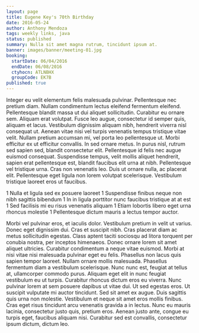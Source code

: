 ```yaml
---
layout: page
title: Eugene Key's 70th Birthday
date: 2016-05-24
author: Anthony Mendoza
tags: weekly links, java
status: published
summary: Nulla sit amet magna rutrum, tincidunt ipsum at.
banner: images/banner/meeting-01.jpg
booking:
  startDate: 06/04/2016
  endDate: 06/08/2016
  ctyhocn: ATLNBHX
  groupCode: EK7B
published: true
---
```

Integer eu velit elementum felis malesuada pulvinar. Pellentesque nec pretium diam. Nullam condimentum lectus eleifend fermentum eleifend. Pellentesque blandit massa ut dui aliquet sollicitudin. Curabitur eu ornare sem. Aliquam erat volutpat. Fusce leo augue, consectetur id semper quis, aliquam et lacus.
Vestibulum dignissim aliquam nibh, hendrerit viverra nisl consequat ut. Aenean vitae nisi vel turpis venenatis tempus tristique vitae velit. Nullam pretium accumsan mi, vel porta leo pellentesque ut. Morbi efficitur ex ut efficitur convallis. In sed ornare metus. In purus nisl, rutrum sed sapien sed, blandit consectetur elit. Pellentesque id felis nec augue euismod consequat. Suspendisse tempus, velit mollis aliquet hendrerit, sapien erat pellentesque est, blandit faucibus elit urna at nibh. Pellentesque vel tristique urna. Cras non venenatis leo. Duis ut ornare nulla, ac placerat elit. Pellentesque eget ligula non lorem volutpat scelerisque. Vestibulum tristique laoreet eros ut faucibus.

1 Nulla et ligula sed ex posuere laoreet
1 Suspendisse finibus neque non nibh sagittis bibendum
1 In in ligula porttitor nunc faucibus tristique at at est
1 Sed facilisis mi eu risus venenatis aliquam
1 Etiam lobortis libero eget urna rhoncus molestie
1 Pellentesque dictum mauris a lectus tempor auctor.

Morbi vel pulvinar eros, et iaculis dolor. Vestibulum pretium in velit ut varius. Donec eget dignissim dui. Cras et suscipit nibh. Cras placerat diam ac metus sollicitudin egestas. Class aptent taciti sociosqu ad litora torquent per conubia nostra, per inceptos himenaeos. Donec ornare lorem sit amet aliquet ultricies. Curabitur condimentum a neque vitae euismod. Morbi at nisi vitae nisi malesuada pulvinar eget eu felis. Phasellus non lacus quis sapien tempor laoreet. Nullam ornare mollis malesuada. Phasellus fermentum diam a vestibulum scelerisque. Nunc nunc est, feugiat at tellus at, ullamcorper commodo purus.
Aliquam eget elit in nunc feugiat vestibulum eu ut turpis. Curabitur rhoncus dictum eros eu viverra. Nunc pulvinar lorem at sem posuere dapibus ut vitae dui. Ut sed egestas eros. Ut suscipit vulputate mi auctor tincidunt. Sed sit amet ex augue. Duis sagittis quis urna non molestie. Vestibulum et neque sit amet eros mollis finibus. Cras eget risus tincidunt arcu venenatis gravida a in lectus. Nunc eu mauris lacinia, consectetur justo quis, pretium eros. Aenean justo ante, congue eu turpis eget, faucibus aliquam nisi. Curabitur sed est convallis, consectetur ipsum dictum, dictum leo.
